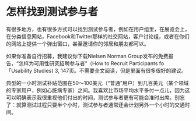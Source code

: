 # 怎样找到测试参与者

有很多地方，也有很多方式可以找到测试参与者，例如在用户组里，在展览会上，在分类信息网站，Facebook和Twitter那样的社交网站，客户讨论组，或者在你们的网站上提供一个弹出窗口，甚至邀请你的邻居和朋友都可以。

如果你准备自行招募，我建议你下载Nielsen Norman Group发布的免费报告，“怎样为可用性研究招聘参与者”（How to Recruit Participants fo「Usability Studies) 3, 147页。不需要全文阅读，但是里面有很多很好的建议。

典型的一小时测试补贴范围在50〜100美元（“普通”用户）到几百美元（某个领域的专家用户，例如心脏病专家）之间。我喜欢比市场平均水平多付一点儿，因为这可以明确表示我很重视他们付出的时间，测试参与者更有可能会准时出席。别忘了：就算测试过程只要半个小时，测试参与者通常还会计划另外一个小时的交通时间。
